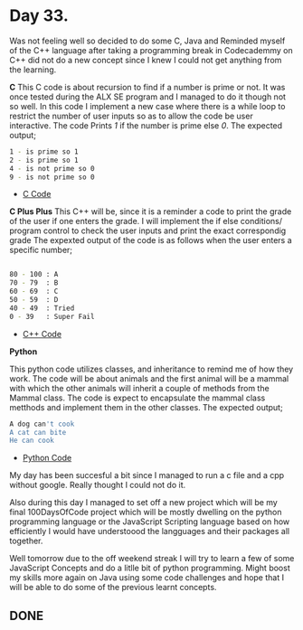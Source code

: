 # Day 33.

 Was not feeling well so decided to do some C, Java and Reminded myself of the C++ language after taking a programming break  in Codecademmy on C++ did not do a new concept since I knew I could not get anything from the learning.

**C**
This C code is about recursion to find if a number is prime or not. It was once tested during the ALX SE program and I managed to do it though not so well. In this code I implement a new case where there is a while loop to restrict the number of user inputs so as to allow the code be user interactive. The code Prints _1_ if the number is prime else _0_.
The  expected output;
```sh
1 - is prime so 1
2 - is prime so 1
4 - is not prime so 0
9 - is not prime so 0 
```

 - [C Code](./code.c)

**C Plus Plus**
This C++ will be, since it is a reminder a code to print the grade of the user if one enters the grade. I will implement the if else conditions/ program control to check the user inputs and print the exact correspondig grade
The expexted output of the code is as follows when the user enters a specific number;

```sh

80 - 100 : A
70 - 79  : B 
60 - 69  : C
50 - 59  : D
40 - 49  : Tried
0 - 39   : Super Fail

```
 - [C++ Code](./plus.cpp)

**Python**

This python code utilizes classes, and inheritance to remind me of how they work. The code will be about animals and the first animal will be a mammal with which the other animals will inherit a couple of methods from the Mammal class. The code is expect to encapsulate the mammal class metthods and implement them in the other classes.
The expected output;
```sh
A dog can't cook
A cat can bite
He can cook
```
 - [Python Code](./snake.py)

My day has been succesful a bit since I managed to run a c file and a cpp without google. Really thought I could not do it.
 
Also during this day I managed to set off a new project which will be my final 100DaysOfCode project which will be mostly dwelling on the python programming language or the JavaScript Scripting language based on how efficiently I would have understoood the langguages and their packages all together.

Well tomorrow due to the off weekend streak I will try to learn a few of some JavaScript Concepts and do a litlle bit of python programming.
Might boost my skills more again on Java using some code challenges and hope that I will be able to do some of the previous learnt concepts.


## DONE
